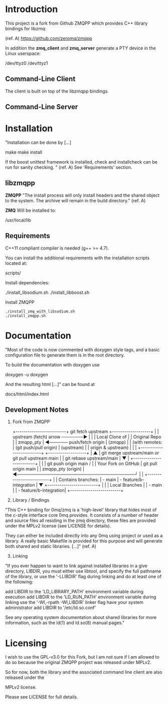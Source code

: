 # Introduction

This project is a fork from Github ZMQPP which provides C++ library bindings for
libzmq:

   (ref. A) https://github.com/zeromq/zmqpp

In addition the **zmq_client** and **zmq_server** generate a PTY device in the
Linux userspace:

   /dev/ttyz0
   /dev/ttyz1

## Command-Line Client

The client is built on top of the libzmqpp bindings.


## Command-Line Server


# Installation

"Installation can be done by [...]

   make
   make install

If the boost unittest framework is installed, check and installcheck can be run
for sanity checking. " (ref. A) See 'Requirements' section.

## libzmqpp

__ZMQPP__
"The install process will only install headers and the shared object to the
system. The archive will remain in the build directory." (ref. A)

__ZMQ__
Will be installed to:

   /usr/local/lib

## Requirements

C++11 compliant compiler is needed (g++ >= 4.7).

You can install the additional requirements with the installation scripts
located at:

   scripts/

Install dependencies:

   ./install_libsodium.sh
   ./install_libboost.sh

Install ZMQPP

    ./install_zmq_with_libsodium.sh
    ./install_zmqpp.sh

# Documentation

"Most of the code is now commented with doxygen style tags, and a basic
configuration file to generate them is in the root directory.

To build the documentation with doxygen use

   doxygen -u
   doxygen

And the resulting html [...]" can be found at

   docs/html/index.html

## Development Notes

1) Fork from ZMQPP

    +-------------------------+          git fetch upstream          +-------------------+
    |                         |  upstream (fetch) arrow    ───────▶ |                   |
    |   Local Clone of        |                                     | Original Repo     |
    |     zmqpp_pty           | ◀────── push/fetch origin           | (zmqpp)           |
    |   (with remotes:        |           (git push/pull origin)    | (upstream)        |
    |    origin & upstream)   |                                     |                   |
    +-------------------------+                                     +-------------------+
            |                                                           ▲
            | git merge upstream/main or git pull upstream main        |
            | git rebase upstream/main                                  |
            ▼                                                           |
    +-------------------------+                                         |
    |                         |        git push origin main /           |
    | Your Fork on GitHub     |        git pull origin main            |
    |  zmqpp_pty (origin)     | ◀──────────────────────────────────────┘
    |                         |
    +-------------------------+
            |
            | Contains branches:
            | - main
            | - feature/b-integration
            |
            ▼
    +-------------------------+
    |                         |
    |  Local Branches         |
    |  - main                 |
    |  - feature/b-integration|
    +-------------------------+

2) Library / Bindings

"This C++ binding for 0mq/zmq is a 'high-level' library that hides most of the
c-style interface core 0mq provides. It consists of a number of header and
source files all residing in the zmq directory, these files are provided under
the MPLv2 license (see LICENSE for details).

They can either be included directly into any 0mq using project or used as a
library. A really basic Makefile is provided for this purpose and will generate
both shared and static libraries. [...]" (ref. A)

3) Linking

"If you ever happen to want to link against installed libraries in a give
directory, LIBDIR, you must either use libtool, and specify the full pathname of
the library, or use the '-LLIBDIR' flag during linking and do at least one of
the following:

   add LIBDIR to the 'LD_LIBRARY_PATH' environment variable during execution
   add LIBDIR to the 'LD_RUN_PATH' environment variable during linking
   use the '-Wl,-rpath -Wl,LIBDIR' linker flag
   have your system administrator add LIBDIR to '/etc/ld.so.conf'

See any operating system documentation about shared libraries for more
information, such as the ld(1) and ld.so(8) manual pages."

# Licensing

I wish to use the GPL-v3.0 for this Fork, but I am not sure if I am allowed to
do so because the original ZMQPP project was released under MPLv2.

So for now, both the library and the associated command line client are also
released under the

MPLv2 license.

Please see LICENSE for full details.
